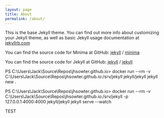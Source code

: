```yaml
---
layout: page
title: About
permalink: /about/
---
```


This is the base Jekyll theme. You can find out more info about customizing your Jekyll theme, as well as basic Jekyll usage documentation at [jekyllrb.com](https://jekyllrb.com/)

You can find the source code for Minima at GitHub:
[jekyll][jekyll-organization] /
[minima](https://github.com/jekyll/minima)

You can find the source code for Jekyll at GitHub:
[jekyll][jekyll-organization] /
[jekyll](https://github.com/jekyll/jekyll)


[jekyll-organization]: https://github.com/jekyll

PS C:\Users\Jack\Source\Repos\jhsowter.github.io> docker run --rm -v C:\Users\Jack\Source\Repos\jhsowter.github.io:/srv/jekyll jekyll/jekyll jekyll new .  


PS C:\Users\Jack\Source\Repos\jhsowter.github.io> docker run --rm -v C:\Users\Jack\Source\Repos\jhsowter.github.io:/srv/jekyll -p 127.0.0.1:4000:4000 jekyll/jekyll jekyll serve --watch  


TEST
